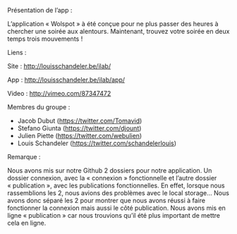 Présentation de l’app :

L’application « Wolspot » à été conçue pour ne plus passer des heures à chercher une soirée aux alentours. Maintenant, trouvez votre soirée en deux temps trois mouvements !


Liens : 

Site : http://louisschandeler.be/ilab/

App : http://louisschandeler.be/ilab/app/

Video : http://vimeo.com/87347472


Membres du groupe : 

- Jacob Dubut (https://twitter.com/Tomavid)
- Stefano Giunta (https://twitter.com/djount)
- Julien Piette (https://twitter.com/webulien)
- Louis Schandeler (https://twitter.com/schandelerlouis)


Remarque : 

Nous avons mis sur notre Github 2 dossiers pour notre application. Un dossier connexion, avec la « connexion » fonctionnelle et l’autre dossier « publication », avec les publications fonctionnelles. En effet, lorsque nous rassemblions les 2, nous avions des problèmes avec le local storage… Nous avons donc séparé les 2 pour montrer que nous avons réussi à faire fonctionner la connexion mais aussi le côté publication. Nous avons mis en ligne « publication » car nous trouvions qu’il été plus important de mettre cela en ligne.

